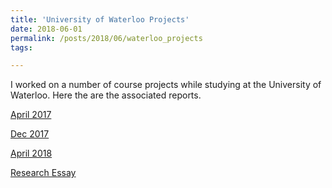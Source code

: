 ```yaml
---
title: 'University of Waterloo Projects'
date: 2018-06-01
permalink: /posts/2018/06/waterloo_projects
tags:

---
```

I worked on a number of course projects while studying at the University of Waterloo.  Here the are the associated reports. 

[April 2017](https://paiforsyth.github.io/files/project%20April%2017.pdf)


[Dec 2017](https://paiforsyth.github.io/files/project%20dec%203.pdf)


[April 2018](https://paiforsyth.github.io/files/April20Report.pdf)


[Research Essay](https://paiforsyth.github.io/files/Applied_Math_Essay_dec9d.pdf)

